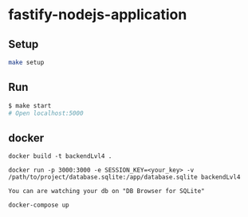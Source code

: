 # fastify-nodejs-application

## Setup

```bash
make setup
```

## Run

```bash
$ make start
# Open localhost:5000
```

## docker

```
docker build -t backendLvl4 .

docker run -p 3000:3000 -e SESSION_KEY=<your_key> -v /path/to/project/database.sqlite:/app/database.sqlite backendLvl4

You can are watching your db on "DB Browser for SQLite"

docker-compose up
```